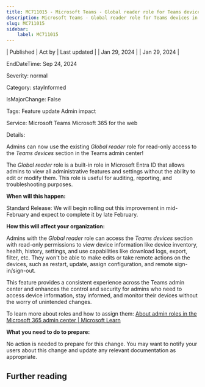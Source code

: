 ```yaml
---
title: MC711015 - Microsoft Teams - Global reader role for Teams devices in Teams admin center
description: Microsoft Teams - Global reader role for Teams devices in Teams admin center
slug: MC711015
sidebar:
    label: MC711015
---
```


| Published | Act by | Last updated |
| Jan 29, 2024 |  | Jan 29, 2024 |

EndDateTime: Sep 24, 2024

Severity: normal

Category: stayInformed

IsMajorChange: False

Tags: Feature update Admin impact

Service: Microsoft Teams Microsoft 365 for the web

Details: 

<p>Admins can now use the existing <i>Global reader</i> role for read-only access to the<i> Teams devices</i> section in the Teams admin center!<br></p><p>The <i style="font-size: 14px;">Global reader </i>role is a built-in role in Microsoft Entra ID&nbsp;t<span style="font-size: 14px;">hat allows admins to view all administrative features and settings without the ability to edit or modify them. This role is useful for auditing, reporting, and troubleshooting purposes.</span><span style="font-size: 14px;">
</span></p><p><span style="font-size: 14px;"><b>When will this happen:</b>
</span></p><p><span style="font-size: 14px;">Standard Release: We will begin rolling out this improvement in mid-February and expect to complete it by late February.
</span></p><p><span style="font-size: 14px;"><b>How this will affect your organization:</b>
</span></p><p><span style="font-size: 14px;">Admins with the <i>Global reader </i>role can access the<i> Teams devices </i>section with read-only permissions to view device information like device inventory, health, history, settings, and use capabilities like download logs, export, filter, etc. They won't be able to make edits or take remote actions on the devices, such as restart, update, assign configuration, and remote sign-in/sign-out. 
</span></p><p><span style="font-size: 14px;">This feature provides a consistent experience across the Teams admin center and enhances the control and security for admins who need to access device information, stay informed, and monitor their devices without the worry of unintended changes.
</span></p><p><span style="font-size: 14px;">To learn more about roles and how to assign them: </span><a href="https://learn.microsoft.com/microsoft-365/admin/add-users/about-admin-roles?view=o365-worldwide" target="_blank">About admin roles in the Microsoft 365 admin center | Microsoft Learn</a></p><p><span style="font-size: 14px;"><b>What you need to do to prepare:</b>
</span></p><p>No action is needed to prepare for this change. You may want to notify your users about this change and update any relevant documentation as appropriate.</p><p><span style="font-size: 16.8px;"><b>
</b></span></p><p><span style="font-size: 16.8px;"><b>
</b></span></p>

## Further reading

